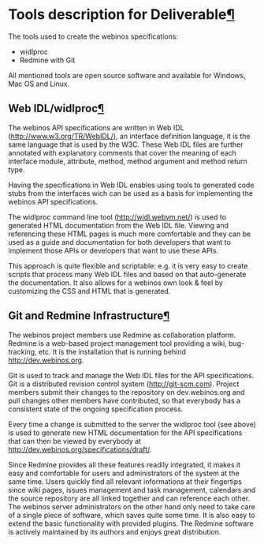 Tools description for Deliverable[¶](#Tools-description-for-Deliverable)
========================================================================

The tools used to create the webinos specifications:

-   widlproc
-   Redmine with Git

All mentioned tools are open source software and available for Windows,
Mac OS and Linux.

Web IDL/widlproc[¶](#Web-IDLwidlproc)
-------------------------------------

The webinos API specifications are written in Web IDL
(<http://www.w3.org/TR/WebIDL/>), an interface definition language, it
is the same language that is used by the W3C. These Web IDL files are
further annotated with explanatory comments that cover the meaning of
each interface module, attribute, method, method argument and method
return type.

Having the specifications in Web IDL enables using tools to generated
code stubs from the interfaces wich can be used as a basis for
implementing the webinos API specifications.

The widlproc command line tool (<http://widl.webvm.net/>) is used to
generated HTML documentation from the Web IDL file. Viewing and
referencing these HTML pages is much more comfortable and they can be
used as a guide and documentation for both developers that want to
implement those APIs or developers that want to use these APIs.

This approach is quite flexible and scriptable: e.g. it is very easy to
create scripts that process many Web IDL files and based on that
auto-generate the documentation. It also allows for a webinos own look &
feel by customizing the CSS and HTML that is generated.

Git and Redmine Infrastructure[¶](#Git-and-Redmine-Infrastructure)
------------------------------------------------------------------

The webinos project members use Redmine as collaboration platform.
Redmine is a web-based project management tool providing a wiki,
bug-tracking, etc. It is the installation that is running behind
<http://dev.webinos.org>.

Git is used to track and manage the Web IDL files for the API
specifications. Git is a distributed revision control system
(<http://git-scm.com>). Project members submit their changes to the
repository on dev.webinos.org and pull changes other members have
contributed, so that everybody has a consistent state of the ongoing
specification process.

Every time a change is submitted to the server the widlproc tool (see
above) is used to generate new HTML documentation for the API
specifications that can then be viewed by everybody at
<http://dev.webinos.org/specifications/draft/>.

Since Redmine provides all these features readily integrated, it makes
it easy and comfortable for users and administrators of the system at
the same time. Users quickly find all relevant informations at their
fingertips since wiki pages, issues management and task management,
calendars and the source repository are all linked together and can
reference each other. The webinos server administrators on the other
hand only need to take care of a single piece of software, which saves
quite some time. It is also easy to extend the basic functionality with
provided plugins. The Redmine software is actively maintained by its
authors and enjoys great distribution.


